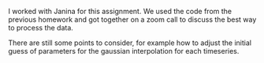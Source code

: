 I worked with Janina for this assignment. We used the code from the previous homework and got together on a zoom call to discuss the best way to process the data.

There are still some points to consider, for example how to adjust the initial guess of parameters for the gaussian interpolation for each timeseries.
